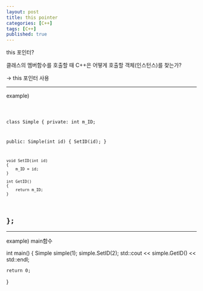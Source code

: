 ```yaml
---
layout: post
title: this pointer
categories: [C++]
tags: [C++]
published: true	
---	
```


this 포인터?

클래스의 멤버함수를 호출할 때 C++은 어떻게 호출할 객체(인스턴스)를 찾는가?

-> this 포인터 사용

---
example)

<code>

class Simple
{
private:
    int m_ID;

public:
    Simple(int id)
    {
        SetID(id);
    }

    void SetID(int id)
    {
        m_ID = id;
    }

    int GetID()
    {
        return m_ID;
    }
};
</code>
---

---
example) main함수

int main()
{
    Simple simple(1);
    simple.SetID(2);
    std::cout << simple.GetID() << std::endl;

    return 0;
}

